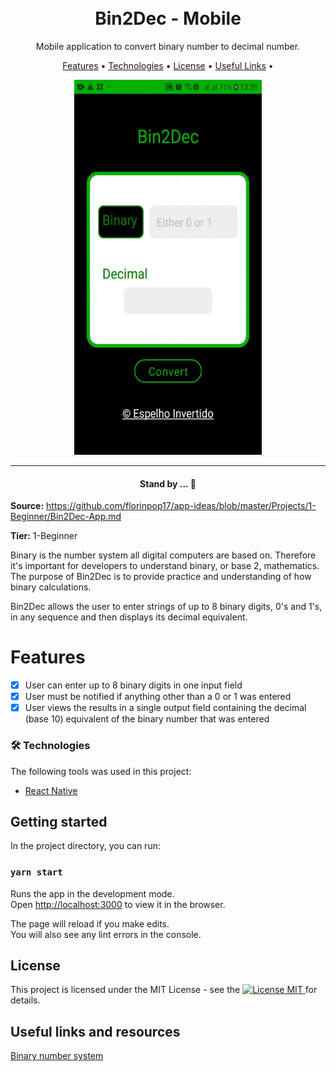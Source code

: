 <h1 align="center">
<br>
  Bin2Dec - Mobile
</h1>

<p align="center">Mobile application to convert binary number to decimal number.</p>

<p align="center">
 <a href="#-features">Features</a> •
 <a href="#-tech">Technologies</a> • 
 <a href="#-license">License</a> • 
 <a href="#-license">Useful Links</a> • 
</p>

<p align="center">
  <img width="300px" height="600" src="src/assets/readme/bin2de-mobile.gif"/>
</p>

<hr />

<h4 align="center"> 
	Stand by ...  🚧
</h4> 

**Source:** https://github.com/florinpop17/app-ideas/blob/master/Projects/1-Beginner/Bin2Dec-App.md

**Tier:** 1-Beginner

Binary is the number system all digital computers are based on.
Therefore it's important for developers to understand binary, or base 2,
mathematics. The purpose of Bin2Dec is to provide practice and
understanding of how binary calculations.

Bin2Dec allows the user to enter strings of up to 8 binary digits, 0's
and 1's, in any sequence and then displays its decimal equivalent.

# Features <a id="-features"></a>

-   [x] User can enter up to 8 binary digits in one input field
-   [x] User must be notified if anything other than a 0 or 1 was entered
-   [x] User views the results in a single output field containing the decimal (base 10) equivalent of the binary number that was entered

### 🛠 Technologies <a id="-tech"></a>

The following tools was used in this project:
- [React Native](https://reactnative.dev/)

## Getting started <a id="-start"></a>

In the project directory, you can run:

### `yarn start`

Runs the app in the development mode.<br />
Open [http://localhost:3000](http://localhost:3000) to view it in the browser.

The page will reload if you make edits.<br />
You will also see any lint errors in the console.

## License <a id="-license"></a>

<p>
	This project is licensed under the MIT License - see the  
  <a href="LICENSE">
    <img src="https://img.shields.io/badge/License-MIT-blue.svg" alt="License MIT">
  </a>
	for details.
</p>

## Useful links and resources <a id="-links"></a>

[Binary number system](https://en.wikipedia.org/wiki/Binary_number)
